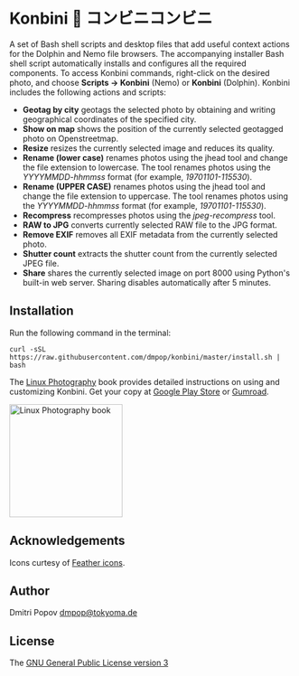 # Konbini :convenience_store: コンビニコンビニ

A set of Bash shell scripts and desktop files that add useful context actions for the Dolphin and Nemo file browsers. The accompanying installer Bash shell script automatically installs and configures all the required components. To access Konbini commands, right-click on the desired photo, and choose **Scripts -> Konbini** (Nemo) or **Konbini** (Dolphin). Konbini includes the following actions and scripts:

- **Geotag by city** geotags the selected photo by obtaining and writing geographical coordinates of the specified city.
- **Show on map** shows the position of the currently selected geotagged photo on Openstreetmap.
- **Resize** resizes the currently selected image and reduces its quality.
- **Rename (lower case)** renames photos using the jhead tool and change the file extension to lowercase. The tool renames photos using the _YYYYMMDD-hhmmss_ format (for example, _19701101-115530_).
- **Rename (UPPER CASE)** renames photos using the jhead tool and change the file extension to uppercase. The tool renames photos using the _YYYYMMDD-hhmmss_ format (for example, _19701101-115530_).
- **Recompress** recompresses photos using the _jpeg-recompress_ tool.
- **RAW to JPG** converts currently selected RAW file to the JPG format.
- **Remove EXIF** removes all EXIF metadata from the currently selected photo.
- **Shutter count** extracts the shutter count from the currently selected JPEG file.
- **Share** shares the currently selected image on port 8000 using Python's built-in web server. Sharing disables automatically after 5 minutes.

## Installation

Run the following command in the terminal:

```
curl -sSL https://raw.githubusercontent.com/dmpop/konbini/master/install.sh | bash
```

The [Linux Photography](https://gumroad.com/l/linux-photography) book provides detailed instructions on using and customizing Konbini. Get your copy at [Google Play Store](https://play.google.com/store/books/details/Dmitri_Popov_Linux_Photography?id=cO70CwAAQBAJ) or [Gumroad](https://gumroad.com/l/linux-photography).

<img src="https://tokyoma.de/bookcovers/linux-photography.jpg" title="Linux Photography book" width="200"/>

## Acknowledgements

Icons curtesy of [Feather icons](https://feathericons.com/).

## Author

Dmitri Popov [dmpop@tokyoma.de](mailto:dmpop@tokyoma.de)

## License

The [GNU General Public License version 3](http://www.gnu.org/licenses/gpl-3.0.en.html)
